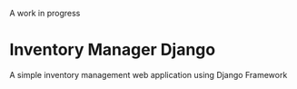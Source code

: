 A work in progress
# Inventory Manager Django
 A simple inventory management web application using Django Framework
